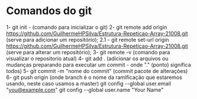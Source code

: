 # Comandos do git
1- git init - (comando para inicializar o git)
2- git remote add origin https://github.com/GuilhermeHPSilva/Estrutura-Repeticao-Array-21008.git (serve para adicionar um repositório);
2.1 - git remote set-url origin https://github.com/GuilhermeHPSilva/Estrutura-Repeticao-Array-21008.git (serve para alterar um repositório);
3- git remote -v (comando para visualizar o repositorio atual)
4- git add . (adicionar os arquivos ou mudanças preparando para executar um commit - onde "." (ponto) significa todos)
5- git commit -m "nome do commit" (commit pacote de alterações)
6- git push origin <branch> (onde branch é o nome da ramificação que estaremos usando, neste caso usamos a master)
git config --global user.email "you@example.com"
git config --global user.name "Your Name"